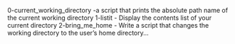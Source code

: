 0-current_working_directory -a script that prints the absolute path name of the current working directory
1-listit - Display the contents list of your current directory
2-bring_me_home - Write a script that changes the working directory to the user’s home directory...
